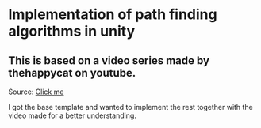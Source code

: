 # Implementation of path finding algorithms in unity
## This is based on a video series made by thehappycat on youtube.

Source: [Click me](https://www.youtube.com/watch?v=WvR9voi0y2I)

I got the base template and wanted to implement the rest together with the video made for
 a better understanding.